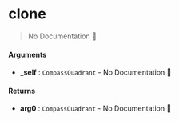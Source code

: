 # clone

> No Documentation 🚧

#### Arguments

- **\_self** : `CompassQuadrant` \- No Documentation 🚧

#### Returns

- **arg0** : `CompassQuadrant` \- No Documentation 🚧